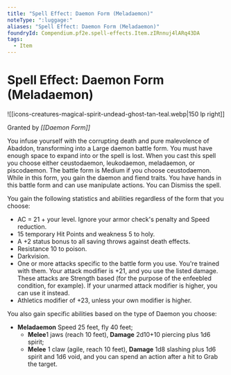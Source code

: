 ```yaml
---
title: "Spell Effect: Daemon Form (Meladaemon)"
noteType: ":luggage:"
aliases: "Spell Effect: Daemon Form (Meladaemon)"
foundryId: Compendium.pf2e.spell-effects.Item.zIRnnuj4lARq43DA
tags:
  - Item
---
```


# Spell Effect: Daemon Form (Meladaemon)
![[icons-creatures-magical-spirit-undead-ghost-tan-teal.webp|150 lp right]]

Granted by _[[Daemon Form]]_

You infuse yourself with the corrupting death and pure malevolence of Abaddon, transforming into a Large daemon battle form. You must have enough space to expand into or the spell is lost. When you cast this spell you choose either ceustodaemon, leukodaemon, meladaemon, or piscodaemon. The battle form is Medium if you choose ceustodaemon. While in this form, you gain the daemon and fiend traits. You have hands in this battle form and can use manipulate actions. You can Dismiss the spell.

You gain the following statistics and abilities regardless of the form that you choose:

*   AC = 21 + your level. Ignore your armor check's penalty and Speed reduction.
*   15 temporary Hit Points and weakness 5 to holy.
*   A +2 status bonus to all saving throws against death effects.
*   Resistance 10 to poison.
*   Darkvision.
*   One or more attacks specific to the battle form you use. You're trained with them. Your attack modifier is +21, and you use the listed damage. These attacks are Strength based (for the purpose of the enfeebled condition, for example). If your unarmed attack modifier is higher, you can use it instead.
*   Athletics modifier of +23, unless your own modifier is higher.

You also gain specific abilities based on the type of Daemon you choose:

*   **Meladaemon** Speed 25 feet, fly 40 feet;
    *   **Melee**1 jaws (reach 10 feet), **Damage** 2d10+10 piercing plus 1d6 spirit;
    *   **Melee** 1 claw (agile, reach 10 feet), **Damage** 1d8 slashing plus 1d6 spirit and 1d6 void, and you can spend an action after a hit to Grab the target.
